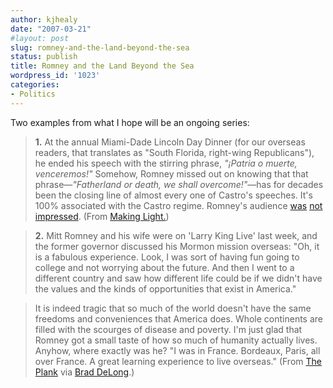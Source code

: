 ```yaml
---
author: kjhealy
date: "2007-03-21"
#layout: post
slug: romney-and-the-land-beyond-the-sea
status: publish
title: Romney and the Land Beyond the Sea
wordpress_id: '1023'
categories:
- Politics
---
```


Two examples from what I hope will be an ongoing series:

> **1.** At the annual Miami-Dade Lincoln Day Dinner (for our overseas readers, that translates as "South Florida, right-wing Republicans"), he ended his speech with the stirring phrase, *"¡Patria o muerte, venceremos!"* Somehow, Romney missed out on knowing that that phrase—*"Fatherland or death, we shall overcome!"*—has for decades been the closing line of almost every one of Castro's speeches. It's 100% associated with the Castro regime. Romney's audience [was](http://www.miamiherald.com/569/v-print/story/45794.html) [not](http://news.bostonherald.com/politics/view.bg?articleid=189589) [impressed](http://blog.foreignpolicy.com/node/4071). (From [Making Light.](http://nielsenhayden.com/makinglight/archives/008780.html#008780))

> **2.** Mitt Romney and his wife were on 'Larry King Live' last week, and the former governor discussed his Mormon mission overseas: "Oh, it is a fabulous experience. Look, I was sort of having fun going to college and not worrying about the future. And then I went to a different country and saw how different life could be if we didn't have the values and the kinds of opportunities that exist in America."

> It is indeed tragic that so much of the world doesn't have the same freedoms and conveniences that America does. Whole continents are filled with the scourges of disease and poverty. I'm just glad that Romney got a small taste of how so much of humanity actually lives. Anyhow, where exactly was he? "I was in France. Bordeaux, Paris, all over France. A great learning experience to live overseas." (From [The Plank](http://www.tnr.com/blog/theplank?pid=90631) via [Brad DeLong](http://delong.typepad.com/sdj/2007/03/another_reason_.html).)
